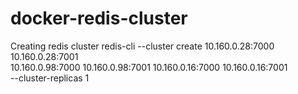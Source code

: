 # docker-redis-cluster


Creating redis cluster
redis-cli --cluster create 10.160.0.28:7000 10.160.0.28:7001 \
10.160.0.98:7000 10.160.0.98:7001  10.160.0.16:7000 10.160.0.16:7001 \
--cluster-replicas 1
